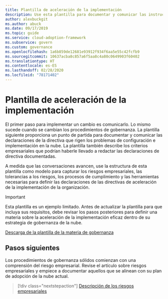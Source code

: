 ```yaml
---
title: Plantilla de aceleración de la implementación
description: Use esta plantilla para documentar y comunicar las instrucciones de la directiva para gobernar problemas de configuración e implementación en la nube.
author: alexbuckgit
ms.author: abuck
ms.date: 09/17/2019
ms.topic: guide
ms.service: cloud-adoption-framework
ms.subservice: govern
ms.custom: governance
ms.openlocfilehash: 1a6b859de12681e93912f934f6aa5e55c42fcfb9
ms.sourcegitcommit: 10637acba8c857a6f5aa8c4a80c0649903f60402
ms.translationtype: HT
ms.contentlocale: es-ES
ms.lasthandoff: 02/28/2020
ms.locfileid: "78171402"
---
```

# <a name="deployment-acceleration-template"></a>Plantilla de aceleración de la implementación

El primer paso para implementar un cambio es comunicarlo. Lo mismo sucede cuando se cambian los procedimientos de gobernanza. La plantilla siguiente proporciona un punto de partida para documentar y comunicar las declaraciones de la directiva que rigen los problemas de configuración e implementación en la nube. La plantilla también describe los criterios empresariales que podrían haberle llevado a redactar las declaraciones de directiva documentadas.

A medida que las conversaciones avancen, use la estructura de esta plantilla como modelo para capturar los riesgos empresariales, las tolerancias a los riesgos, los procesos de cumplimiento y las herramientas necesarias para definir las declaraciones de las directivas de aceleración de la implementación de la organización.

> [!IMPORTANT]
> Esta plantilla es un ejemplo limitado. Antes de actualizar la plantilla para que incluya sus requisitos, debe revisar los pasos posteriores para definir una materia sobre la aceleración de la implementación eficaz dentro de su estrategia de gobernanza de la nube.

<!-- markdownlint-disable MD033 -->

 <a href="https://archcenter.blob.core.windows.net/cdn/fusion/governance/Deployment%20Acceleration%20Discipline%20Template.docx">Descarga de la plantilla de la materia de gobernanza</a>

<!-- markdownlint-enable MD033 -->

## <a name="next-steps"></a>Pasos siguientes

Los procedimientos de gobernanza sólidos comienzan con una comprensión del riesgo empresarial. Revise el artículo sobre riesgos empresariales y empiece a documentar aquellos que se alinean con su plan de adopción de la nube actual.

> [!div class="nextstepaction"]
> [Descripción de los riesgos empresariales](./business-risks.md)
